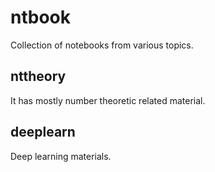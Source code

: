 # ntbook
Collection of notebooks from various topics.
## nttheory 
It has mostly number theoretic related material.
## deeplearn
Deep learning materials.
